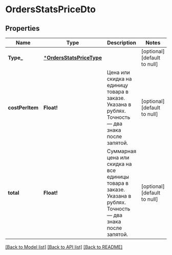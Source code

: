 # OrdersStatsPriceDto

## Properties
Name | Type | Description | Notes
------------ | ------------- | ------------- | -------------
**Type_** | [***OrdersStatsPriceType**](OrdersStatsPriceType.md) |  | [optional] [default to null]
**costPerItem** | **Float!** | Цена или скидка на единицу товара в заказе. Указана в рублях. Точность — два знака после запятой.  | [optional] [default to null]
**total** | **Float!** | Суммарная цена или скидка на все единицы товара в заказе. Указана в рублях. Точность — два знака после запятой.  | [optional] [default to null]

[[Back to Model list]](../README.md#documentation-for-models) [[Back to API list]](../README.md#documentation-for-api-endpoints) [[Back to README]](../README.md)


